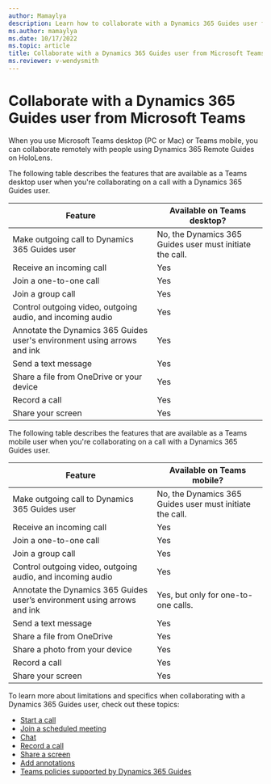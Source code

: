 ```yaml
---
author: Mamaylya
description: Learn how to collaborate with a Dynamics 365 Guides user from Microsoft Teams
ms.author: mamaylya
ms.date: 10/17/2022
ms.topic: article
title: Collaborate with a Dynamics 365 Guides user from Microsoft Teams
ms.reviewer: v-wendysmith
---
```


# Collaborate with a Dynamics 365 Guides user from Microsoft Teams

When you use Microsoft Teams desktop (PC or Mac) or Teams mobile, you can collaborate remotely with people using Dynamics 365 Remote Guides on HoloLens. 

The following table describes the features that are available as a Teams desktop user when you're collaborating on a call with a Dynamics 365 Guides user. 

|Feature |Available on Teams desktop? |
|-----------------------------------------------|------------|                                                                                               
|Make outgoing call to Dynamics 365 Guides user |No, the Dynamics 365 Guides user must initiate the call.|    
|Receive an incoming call  |Yes|   
|Join a one-to-one call |Yes|  
|Join a group call  |Yes |       
|Control outgoing video, outgoing audio, and incoming audio  |Yes|  
|Annotate the Dynamics 365 Guides user's environment using arrows and ink  |Yes|       
|Send a text message    |Yes |   
|Share a file from OneDrive or your device  |Yes |       
|Record a call  |Yes|
|Share your screen  |Yes|                                                                                                                                                                   

The following table describes the features that are available as a Teams mobile user when you're collaborating on a call with a Dynamics 365 Guides user. 

| Feature | Available on Teams mobile? | 
|-----------------------------------------------|------------| 
|Make outgoing call to Dynamics 365 Guides user | No, the Dynamics 365 Guides user must initiate the call. | 
|Receive an incoming call | Yes| 
|Join a one-to-one call |Yes|  
|Join a group call  |Yes | 
|Control outgoing video, outgoing audio, and incoming audio  | Yes |
|Annotate the Dynamics 365 Guides user’s environment using arrows and ink  | Yes, but only for one-to-one calls. |
|Send a text message | Yes |
|Share a file from OneDrive | Yes| 
|Share a photo from your device | Yes | 
|Record a call | Yes | 
|Share your screen | Yes | 

To learn more about limitations and specifics when collaborating with a Dynamics 365 Guides user, check out these topics:

- [Start a call](calling-start-call.md)
- [Join a scheduled meeting](calling-meetings.md)
- [Chat](calling-chat-file-sharing.md)
- [Record a call](calling-record-call.md)
- [Share a screen](calling-screen-sharing.md)
- [Add annotations](calling-annotations.md)
- [Teams policies supported by Dynamics 365 Guides](admin-teams-policies.md)
